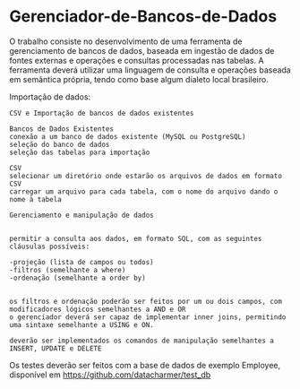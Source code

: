 # Gerenciador-de-Bancos-de-Dados
O trabalho consiste no desenvolvimento de uma ferramenta de gerenciamento de bancos de dados, baseada em ingestão de dados de fontes externas e operações e consultas processadas nas tabelas. A ferramenta deverá utilizar uma linguagem de consulta e operações baseada em semântica própria, tendo como base algum dialeto local brasileiro.

Importação de dados:
    
    CSV e Importação de bancos de dados existentes
    
    Bancos de Dados Existentes
    conexão a um banco de dados existente (MySQL ou PostgreSQL)
    seleção do banco de dados
    seleção das tabelas para importação
    
    CSV
    selecionar um diretório onde estarão os arquivos de dados em formato CSV
    carregar um arquivo para cada tabela, com o nome do arquivo dando o nome à tabela

    Gerenciamento e manipulação de dados


    permitir a consulta aos dados, em formato SQL, com as seguintes cláusulas possíveis:

    -projeção (lista de campos ou todos)
    -filtros (semelhante a where)
    -ordenação (semelhante a order by)


    os filtros e ordenação poderão ser feitos por um ou dois campos, com modificadores lógicos semelhantes a AND e OR
    o gerenciador deverá ser capaz de implementar inner joins, permitindo uma sintaxe semelhante a USING e ON.

    deverão ser implementados os comandos de manipulação semelhantes a INSERT, UPDATE e DELETE


Os testes deverão ser feitos com a base de dados de exemplo Employee, disponível em https://github.com/datacharmer/test_db


